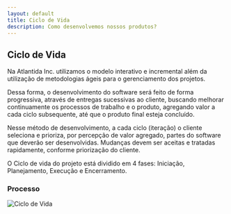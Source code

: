 ```yaml
---
layout: default
title: Ciclo de Vida
description: Como desenvolvemos nossos produtos?
---
```


## Ciclo de Vida

Na Atlantida Inc. utilizamos o modelo interativo e incremental além da utilização de metodologias ágeis para o gerenciamento dos projetos.

Dessa forma, o desenvolvimento do software será feito de forma progressiva, através de entregas sucessivas ao cliente, buscando melhorar continuamente os processos de trabalho e o produto, agregando valor a cada ciclo subsequente, até que o produto final esteja concluído.

Nesse método de desenvolvimento, a cada ciclo (iteração) o cliente seleciona e prioriza, por percepção de valor agregado, partes do software que deverão ser desenvolvidas. Mudanças devem ser aceitas e tratadas rapidamente, conforme priorização do cliente.


O Ciclo de vida do projeto está dividido em 4 fases: Iniciação, Planejamento, Execução e Encerramento.


### Processo

![Ciclo de Vida](https://beatrizacbs.github.io/atlantida/assets/images/ciclodevida.svg)


